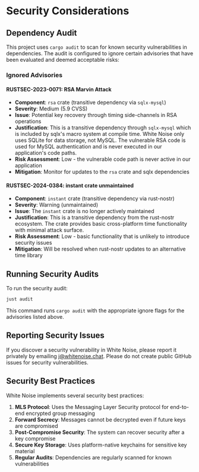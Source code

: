 # Security Considerations

## Dependency Audit

This project uses `cargo audit` to scan for known security vulnerabilities in dependencies. The audit is configured to ignore certain advisories that have been evaluated and deemed acceptable risks:

### Ignored Advisories

#### RUSTSEC-2023-0071: RSA Marvin Attack
- **Component**: `rsa` crate (transitive dependency via `sqlx-mysql`)
- **Severity**: Medium (5.9 CVSS)
- **Issue**: Potential key recovery through timing side-channels in RSA operations
- **Justification**: This is a transitive dependency through `sqlx-mysql` which is included by sqlx's macro system at compile time. White Noise only uses SQLite for data storage, not MySQL. The vulnerable RSA code is used for MySQL authentication and is never executed in our application's code paths.
- **Risk Assessment**: Low - the vulnerable code path is never active in our application
- **Mitigation**: Monitor for updates to the `rsa` crate and sqlx dependencies

#### RUSTSEC-2024-0384: instant crate unmaintained
- **Component**: `instant` crate (transitive dependency via rust-nostr)
- **Severity**: Warning (unmaintained)
- **Issue**: The `instant` crate is no longer actively maintained
- **Justification**: This is a transitive dependency from the rust-nostr ecosystem. The crate provides basic cross-platform time functionality with minimal attack surface.
- **Risk Assessment**: Low - basic functionality that is unlikely to introduce security issues
- **Mitigation**: Will be resolved when rust-nostr updates to an alternative time library

## Running Security Audits

To run the security audit:

```sh
just audit
```

This command runs `cargo audit` with the appropriate ignore flags for the advisories listed above.

## Reporting Security Issues

If you discover a security vulnerability in White Noise, please report it privately by emailing j@whitenoise.chat. Please do not create public GitHub issues for security vulnerabilities.

## Security Best Practices

White Noise implements several security best practices:

1. **MLS Protocol**: Uses the Messaging Layer Security protocol for end-to-end encrypted group messaging
2. **Forward Secrecy**: Messages cannot be decrypted even if future keys are compromised
3. **Post-Compromise Security**: The system can recover security after a key compromise
4. **Secure Key Storage**: Uses platform-native keychains for sensitive key material
5. **Regular Audits**: Dependencies are regularly scanned for known vulnerabilities


